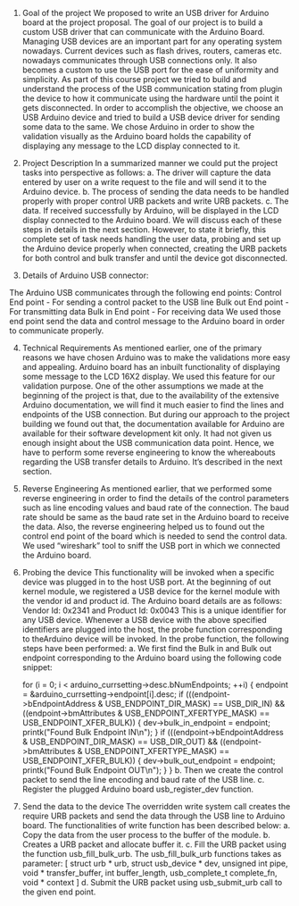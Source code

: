 1. Goal of the project
We proposed to write an USB driver for Arduino board at the project proposal. The goal of our project is to build a custom USB driver that can communicate with the Arduino Board. Managing USB devices are an important part for any operating system nowadays. Current devices such as flash drives, routers, cameras etc. nowadays communicates through USB connections only. It also becomes a custom to use the USB
port for the ease of uniformity and simplicity. As part of this course project we tried to build and understand the process of the USB communication stating from plugin the device to how it communicate using the hardware until the point it gets disconnected. In order to accomplish the objective, we choose an USB Arduino device and tried to build a USB device driver for sending some data to the same. We chose Arduino in order to show the validation visually as the Arduino board holds the capability of displaying any message to the LCD display connected to it.


2. Project Description
In a summarized manner we could put the project tasks into perspective as follows:
a. The driver will capture the data entered by user on a write request to the file and will send it to the Arduino device.
b. The process of sending the data needs to be handled properly with proper control URB packets and write URB packets.
c. The data. If received successfully by Arduino, will be displayed in the LCD display connected to the Arduino board.
We will discuss each of these steps in details in the next section. However, to state it briefly, this complete set of task needs handling the user data, probing and set up the Arduino device properly when connected, creating the URB packets for both control and bulk transfer and until the device got disconnected.


3. Details of Arduino USB connector:

The Arduino USB communicates through the following end points:
 Control End point - For sending a control packet to the USB line
 Bulk out End point - For transmitting data
 Bulk in End point - For receiving data
We used those end point send the data and control message to the Arduino board in order to communicate properly.


4. Technical Requirements
As mentioned earlier, one of the primary reasons we have chosen Arduino was to make the validations more easy and appealing. Arduino board has an inbuilt functionality of displaying some message to the LCD 16X2 display. We used this feature for our validation purpose. One of the other assumptions we made at the beginning of the project is that, due to the availability of the extensive Arduino documentation, we will find it much easier to find the lines and endpoints of the USB connection. But during our approach to the project building we found out that, the documentation available for Arduino are available for their software development kit only. It had not given us enough insight about the USB communication data point. Hence, we have to perform some reverse engineering to know the whereabouts regarding the USB transfer details to Arduino. It’s described in the next section.


5. Reverse Engineering
As mentioned earlier, that we performed some reverse engineering in order to find the details of the control parameters such as line encoding values and baud rate of the connection. The baud rate should be same as the baud rate set in the Arduino board to receive the data. Also, the reverse engineering helped us to found out the control end point of the board which is needed to send the control data. We used “wireshark” tool to sniff the USB port in which we connected the Arduino board.


6. Probing the device
This functionality will be invoked when a specific device was plugged in to the host USB port. At the beginning of out kernel module, we registered a USB device for the kernel module with the vendor id and product id. The Arduino board details are as follows:
Vendor Id: 0x2341 and Product Id: 0x0043
This is a unique identifier for any USB device. Whenever a USB device with the above specified identifiers are plugged into the host, the probe function corresponding to theArduino device will be invoked. In the probe function, the following steps have been performed:
a. We first find the Bulk in and Bulk out endpoint corresponding to the Arduino board using the following code snippet:

	for (i = 0; i < arduino_currsetting->desc.bNumEndpoints; ++i) {
		endpoint = &arduino_currsetting->endpoint[i].desc;
		if (((endpoint->bEndpointAddress & USB_ENDPOINT_DIR_MASK) == USB_DIR_IN) && ((endpoint->bmAttributes & USB_ENDPOINT_XFERTYPE_MASK) == USB_ENDPOINT_XFER_BULK))
		{
			dev->bulk_in_endpoint = endpoint;
			printk("Found Bulk Endpoint IN\n");
		}
		if (((endpoint->bEndpointAddress & USB_ENDPOINT_DIR_MASK) == USB_DIR_OUT) && ((endpoint->bmAttributes & USB_ENDPOINT_XFERTYPE_MASK) == USB_ENDPOINT_XFER_BULK))
		{
			dev->bulk_out_endpoint = endpoint;
			printk("Found Bulk Endpoint OUT\n");
		}
	}
b. Then we create the control packet to send the line encoding and baud rate of the USB line.
c. Register the plugged Arduino board usb_register_dev function.


7. Send the data to the device
The overridden write system call creates the require URB packets and send the data through the USB line to Arduino board. The functionalities of write function has been described below:
a. Copy the data from the user process to the buffer of the module.
b. Creates a URB packet and allocate buffer it.
c. Fill the URB packet using the function usb_fill_bulk_urb. The usb_fill_bulk_urb functions takes as parameter:
	[ struct urb * urb, struct usb_device * dev, unsigned int pipe, void * transfer_buffer, int buffer_length, usb_complete_t complete_fn, void * context ]
d. Submit the URB packet using usb_submit_urb call to the given end point.
